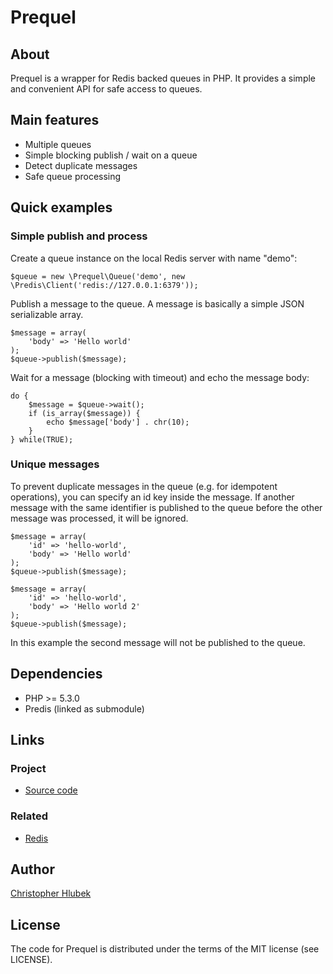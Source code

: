 # Prequel #

## About ##

Prequel is a wrapper for Redis backed queues in PHP. It provides a simple and convenient
API for safe access to queues.

## Main features ##

- Multiple queues
- Simple blocking publish / wait on a queue
- Detect duplicate messages
- Safe queue processing

## Quick examples ##

### Simple publish and process ###

Create a queue instance on the local Redis server with name "demo":

    $queue = new \Prequel\Queue('demo', new \Predis\Client('redis://127.0.0.1:6379'));

Publish a message to the queue. A message is basically a simple JSON serializable array.

    $message = array(
        'body' => 'Hello world'
    );
    $queue->publish($message);

Wait for a message (blocking with timeout) and echo the message body:

    do {
	    $message = $queue->wait();
	    if (is_array($message)) {
		    echo $message['body'] . chr(10);
        }
    } while(TRUE);

### Unique messages ##

To prevent duplicate messages in the queue (e.g. for idempotent operations), you can
specify an id key inside the message. If another message with the same identifier
is published to the queue before the other message was processed, it will be ignored.

    $message = array(
		'id' => 'hello-world',
		'body' => 'Hello world'
	);
	$queue->publish($message);

    $message = array(
		'id' => 'hello-world',
		'body' => 'Hello world 2'
	);
	$queue->publish($message);

In this example the second message will not be published to the queue.

## Dependencies ##

- PHP >= 5.3.0
- Predis (linked as submodule)

## Links ##

### Project ###
- [Source code](http://github.com/chlu/prequel/)

### Related ###
- [Redis](http://code.google.com/p/redis/)

## Author ##

[Christopher Hlubek](mailto:hlubek@networkteam.com)

## License ##

The code for Prequel is distributed under the terms of the MIT license (see LICENSE).
